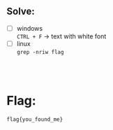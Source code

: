 ## Solve:
- [ ] windows<br/>
`CTRL + F` -> text with white font
- [ ] linux<br/>
`grep -nriw flag` 

<br/><br/>

# Flag:
`flag{you_found_me}`
